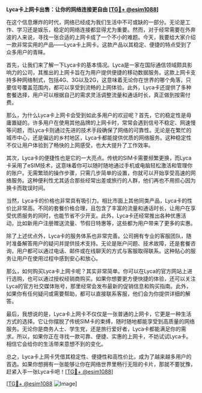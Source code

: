 **Lyca卡上网卡出售：让你的网络连接更自由 [[TG💪+ @esim1088](https://t.me/s/esim1088)]**

在这个信息爆炸的时代，网络已经成为我们生活中不可或缺的一部分。无论是工作、学习还是娱乐，稳定的网络连接都显得尤为重要。然而，对于经常需要在外奔波的人来说，寻找一张合适的上网卡成了一个不小的难题。今天，我要给大家介绍一款非常实用的产品——Lyca卡上网卡。这款产品以其稳定、便捷的特点受到了众多用户的青睐。

首先，让我们来了解一下Lyca卡的基本情况。Lyca是一家在国际通信领域颇具影响力的公司，其推出的上网卡旨在为用户提供便捷的移动数据服务。这款上网卡支持多种网络制式，包括4G、3G以及2G，这意味着无论你在世界的哪个角落，只要信号覆盖范围内，都可以享受到流畅的上网体验。此外，Lyca卡还提供了多种套餐选择，用户可以根据自己的需求灵活调整流量和通话时长，真正做到按需付费。

那么，为什么Lyca卡上网卡会受到如此多用户的欢迎呢？首先，它的稳定性是毋庸置疑的。许多用户在使用其他品牌的上网卡时，常常会遇到信号不稳定、网速慢等问题，而Lyca卡则通过先进的技术手段确保了网络的可靠性。无论是在繁忙的城市中心，还是偏远的乡村地区，Lyca卡都能提供优质的网络服务。这种稳定性不仅让用户体验到了畅快的上网感受，也大大提升了工作效率。

其次，Lyca卡的便捷性也是它的一大亮点。传统的SIM卡需要频繁更换，而Lyca卡采用了eSIM技术，这意味着你可以随时随地通过手机或电脑轻松激活和管理你的账户。无需繁琐的操作步骤，只需几步简单的设置，你就可以开始享受高速的网络服务。这种便利性尤其适合那些经常出差或旅行的人群，他们再也不用担心因为换卡而耽误时间。

当然，Lyca卡的价格也非常具有吸引力。相比市面上其他同类产品，Lyca卡的性价比非常高。不同的套餐价格合理，且包含了丰富的流量和通话时长，让用户在享受优质服务的同时，也能节省不少开支。此外，Lyca卡还经常推出各种优惠活动，比如新用户注册赠送流量、节假日特惠等，这些都为用户带来了更多的实惠。

除了上述优点外，Lyca卡的服务体系也非常完善。公司拥有专业的客服团队，随时准备解答用户的疑问并提供技术支持。无论是账户问题、技术故障，还是套餐咨询，用户都可以通过电话、邮件或在线聊天的方式与客服取得联系。这种贴心的服务让用户在使用过程中感到安心和放心。

那么，如何购买Lyca卡上网卡呢？其实非常简单。你可以在Lyca的官方网站上进行选购，也可以通过授权经销商购买。如果你想要更方便快捷的体验，还可以关注Lyca的官方社交媒体账号，那里经常会发布最新的促销信息和购买指南。此外，如果你有任何疑问或需要帮助，都可以直接联系客服，他们会为你提供详细的解答。

最后，我想说的是，Lyca卡上网卡不仅仅是一张普通的上网卡，它更是一种生活方式的选择。它让你摆脱了传统SIM卡的束缚，随时随地都能享受到高质量的网络服务。无论你是商务人士、学生党，还是旅行爱好者，Lyca卡都能满足你的需求。所以，如果你正在寻找一款可靠、便捷、实惠的上网卡，不妨试试Lyca卡。相信它会给你的生活带来意想不到的变化。

总之，Lyca卡上网卡凭借其稳定性、便捷性和高性价比，成为了越来越多用户的首选。如果你想拥有一张能够让你在网络世界里畅行无阻的卡片，那就不要犹豫，赶紧入手一张Lyca卡吧！[[TG💪+ @esim1088](https://t.me/s/esim1088)] 

[[TG💪+ @esim1088](https://t.me/s/esim1088) ![Image](https://i.postimg.cc/4NQfJmqS/Snipaste-2025-05-13-00-14-12.png)]